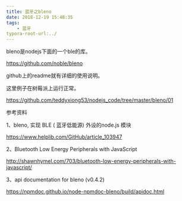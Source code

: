 ```yaml
---
title: 蓝牙之bleno
date: 2018-12-19 15:48:35
tags:
	- 蓝牙
typora-root-url:../
---
```




bleno是nodejs下面的一个ble的库。

https://github.com/noble/bleno

github上的readme就有详细的使用说明。

这里例子在树莓派上运行正常。

https://github.com/teddyxiong53/nodejs_code/tree/master/bleno/01



参考资料

1、bleno, 实现 BLE ( 蓝牙低能源) 外设的node.js 模块

https://www.helplib.com/GitHub/article_103947

2、Bluetooth Low Energy Peripherals with JavaScript

http://shawnhymel.com/703/bluetooth-low-energy-peripherals-with-javascript/

3、api documentation for bleno (v0.4.2)

https://npmdoc.github.io/node-npmdoc-bleno/build/apidoc.html